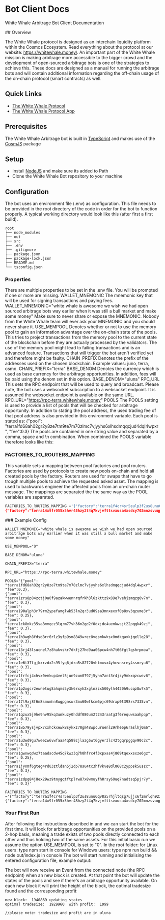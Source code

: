 # Bot Client Docs 
White Whale Arbitrage Bot Client Documentation

## Overview

The White Whale protocol is designed as an interchain liquidity platform within the Cosmos Ecosystem. Read everything about the protocol at our website: https://whitewhale.money/.
An important part of the White Whale mission is making arbitrage more accessible to the bigger crowd and the development of open-sourced arbitrage bots is one of the strategies to achieve this. 
These docs are designed as a manual for running the arbitrage bots and will contain additional information regarding the off-chain usage of the on-chain protocol (smart contracts) as well.

## Quick Links

+ [The White Whale Protocol](https://whitewhale.money)
+ [The White Whale Protocol App](https://app.whitewhale.money)

## Prerequisites 

The White Whale Arbitrage bot is built in [TypeScript](https://www.typescriptlang.org/) and makes use of the [CosmJS](https://cosmos.github.io/cosmjs/) package

## Setup

+ Install [NodeJS]() and make sure its added to Path
+ Clone the White Whale Bot repository to your machine

## Configuration
The bot uses an environment file (.env) as configuration. This file needs to be provided in the root directory of the code in order for the bot to function properly. A typical working directory would look like this (after first a first build). 
```
root
├── node_modules
├── out
├── src
├── .env
├── .gitignore
├── package.json
├── package-lock.json
├── README.md
└── tsconfig.json
```

### Properties
There are multiple properties to be set in the .env file. You will be prompted if one or more are missing. 
WALLET_MNEMONIC
The mnemonic key that will be used for signing transactions and paying fees.
WALLET_MNEMONIC="white whale is awesome we wish we had open sourced arbitrage bots way earlier when it was still a bull market and make some money"
Make sure to never share or expose the MNEMONIC. Nobody from the White Whale team will ever ask your MNEMONIC and you should never share it.
USE_MEMPOOL
Denotes whether or not to use the memory pool to gain an information advantage over the on-chain state of the pools. This tries to project transactions from the memory pool to the current state of the blockchain before they are actually processed by the validators. 
The use of the memory pool might lead to failing transactions and is an advanced feature. Transactions that will trigger the bot aren't verified yet and therefore might be faulty.
CHAIN_PREFIX
Denotes the prefix of the addresses used on the chosen blockchain. Example values: 
juno, terra, osmo. 
CHAIN_PREFIX="terra"
BASE_DENOM
Denotes the currency which is used as base currency for the arbitrage opportunities. In addition, fees will be paid using the denom set in this option. 
BASE_DENOM="uluna"
RPC_URL
This sets the RPC endpoint that will be used to query and broadcast. Please note, the bot uses a websocket subscription to a websocket endpoint. It is assumed the websocket endpoint is available on the same URL. 
RPC_URL="https://rpc-terra.whitewhale.money"
POOLS
The POOLS setting is used to provide a list of pools that will be checked for arbitrage opportunity. In addition to stating the pool address, the used trading fee of that pool address is also provided in this environment variable. Each pool is stated as:
{"pool": "terra1fd68ah02gr2y8ze7tm9te7m70zlmc7vjyyhs6xlhsdmqqcjud4dql4wpxr", "fee":0.3}
The pools are contained in one string value and separated by a comma, space and \n combination. When combined the POOLS variable therefore looks like this:

### FACTORIES_TO_ROUTERS_MAPPING
This variable sets a mapping between pool factories and pool routers. Factories are used by protocols to create new pools on-chain and hold all created pools by the factory. Routers are used for swaps that have to go trough multiple pools to achieve the requested asked asset. The mapping is used to backwards engineer the affected pools from an on-chain router message. 
The mappings are separated the the same way as the POOL variables are separated. 
```python
FACTORIES_TO_ROUTERS_MAPPING ='{"factory":"terra1f4cr4sr5eulp3f2us8unu6qv8a5rhjltqsg7ujjx6f2mrlqh923sljwhn3","router":"terra1p37jrwlaqpklzlu4rwjyjrmzuezdgk3pyuyk2zclc4rda6awkm3qnj6f0a"}, 
{"factory":"terra14x9fr055x5hvr48hzy2t4q7kvjvfttsvxusa4xsdcy702mnzsvuqprer8r","router":"terra1j8hayvehh3yy02c2vtw5fdhz9f4drhtee8p5n5rguvg3nyd6m83qd2y90a"}'
```

### Example Config 

```
WALLET_MNEMONIC="white whale is awesome we wish we had open sourced arbitrage bots way earlier when it was still a bull market and make some money"

USE_MEMPOOL="0"

BASE_DENOM="uluna"

CHAIN_PREFIX="terra"

RPC_URL="https://rpc-terra.whitewhale.money"

POOLS='{"pool": "terra1fd68ah02gr2y8ze7tm9te7m70zlmc7vjyyhs6xlhsdmqqcjud4dql4wpxr", "fee":0.3}, 
{"pool": "terra1zrs8p04zctj0a0f9azakwwennrqfrkh3l6zkttz9x89e7vehjzmqzg8v7n", "fee": 0.3}, 
{"pool": "terra190alph3r79rm2ypefamglwk53ln2qr3ud09sa3mnxexxf0p8xv3qzume3r", "fee": 0.25}, 
{"pool": "terra1ck8nkz35sa8mmqez3lqrm77vh36n2gd2f0dxjde4uemkwsjt22pqgk49zj", "fee": 0.3}, 
{"pool": "terra1h3wqh8fdsd8rr6rlz3yfp9sm8849wrec8vqsmkwksx0ndkqaxkjqellq28", "fee": 0.3}, 
{"pool": "terra13rj43lsucnel7z8hakvskr7dkfj27hd9aa06pcw4nh7t66fgt7qshrpmaw", "fee": 0.3}, 
{"pool": "terra1e6t37fgjkxrzdx2s95fyq6jdra5s82720vhtmxvx4yhcvnsrey4ssmrya6", "fee": 0.3}, 
{"pool": "terra1frfcj4xhvx0emkup4vel5jun9zun0797j5yhn7ant3r4jzy9mkxqzcwev6", "fee": 0.3}, 
{"pool": "terra1p2xgcr2ewnetug8ahqms5y3k6rxyh2xglnzzx500ylh4420h9ucqz8w7x5", "fee": 0.3}, 
{"pool": "terra17l9xj8f6m8smumhn8wgpgnswr3mu60wfkcm6pjc69drxp0t398rs7335vn", "fee": 0.3}, 
{"pool": "terra1qzux5j9he9nv95kq3unkuzy0hddf080um2t243raatg3f6requwsaahpqp", "fee": 0.3}, 
{"pool": "terra1w579ysjvpx7xxhckxewk8sykxz70gm48wpcuruenl29rhe6p6raslhj0m6", "fee": 0.3}, 
{"pool": "terra1u3wd9gu7weezw6vwfaaa4q589zjlazg6wt6gyer3lc42tgqrpggqv90c2c", "fee": 0.3}, 
{"pool": "terra1gwnwqdwz7taadacdw45q7kwz3q7h0hfrc4f3xpxas4j869tqexxsxze6gz", "fee": 0.25}, 
{"pool": "terra1jynmf6gteg4rd03ztldan5j2dp78su4tc3hfvkve8dl068c2yppsk5uszc", "fee": 0.3}, 
{"pool": "terra1zdpq84j8ex29wz9tmygqtftplrw87x8wmuyfh0rsy60uq7nadtsq5pjr7y", "fee": 0.3}'

FACTORIES_TO_ROUTERS_MAPPING ='{"factory":"terra1f4cr4sr5eulp3f2us8unu6qv8a5rhjltqsg7ujjx6f2mrlqh923sljwhn3","router":"terra1p37jrwlaqpklzlu4rwjyjrmzuezdgk3pyuyk2zclc4rda6awkm3qnj6f0a"}, 
{"factory":"terra14x9fr055x5hvr48hzy2t4q7kvjvfttsvxusa4xsdcy702mnzsvuqprer8r","router":"terra1j8hayvehh3yy02c2vtw5fdhz9f4drhtee8p5n5rguvg3nyd6m83qd2y90a"}'

```

### Your First Run 

After following the instructions described in  and  we can start the bot for the first time. It will look for arbitrage opportunities on the provided pools on a 2-hop basis, meaning a trade exists of two pools directly connected to each other and thus holding two of the same assets. For this initial basic run we assume the option USE_MEMPOOL is set to "0". 
In the root folder:
for Linux users: type npm start in console
for Windows users: type npm run build && node out/index.js in console
The bot will start running and initialising the entered configuration file, example output:

The bot will now receive an Event from the connected node (the RPC endpoint) when an new block is created. At that point the bot will update the states of the pools and see if there's an arbitrage opportunity available. On each new block it will print the height of the block, the optimal tradesize found and the corresponding profit:

```
new block:  1940869 updating states
optimal tradesize:  1929960  with profit:  1999

//please note: tradesize and profit are in uluna 
```